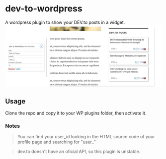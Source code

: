 # dev-to-wordpress
A wordpress plugin to show your DEV.to posts in a widget.
![](sc.png)

## Usage

Clone the repo and copy it to your WP plugins folder, then activate it.

### Notes
> You can find your user_id looking in the HTML source code of your profile page and searching for "user_"

> dev.to doesn't have an oficial API, so this plugin is unstable.
